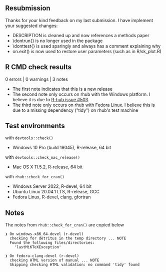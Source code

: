## Resubmission

Thanks for your kind feedback on my last submission. I have implement your suggested changes:

* DESCRIPTION is cleaned up and now references a methods paper
* \dontrun{} is no longer used in the package
* \donttest{} is used sparingly and always has a comment explaining why
* on.exit() is now used to restore user parameters (such as in R/sk_plot.R)


## R CMD check results

0 errors | 0 warnings | 3 notes

* The first note indicates that this is a new release
* The second note only occurs on rhub with the Windows platform. I believe it is due to [R-hub issue #503](https://github.com/r-hub/rhub/issues/503).
* The third note only occurs on rhub with Fedora Linux. I believe this is due to a missing dependency ("tidy") on rhub's test machine 

## Test environments

with `devtools::check()`

* Windows 10 Pro (build 19045), R-release, 64 bit

with `devtools::check_mac_release()`

* Mac OS X 11.5.2, R-release, 64 bit

with `rhub::check_for_cran()`

* Windows Server 2022, R-devel, 64 bit
* Ubuntu Linux 20.04.1 LTS, R-release, GCC
* Fedora Linux, R-devel, clang, gfortran

## Notes

The notes from `rhub::check_for_cran()` are copied below

```
❯ On windows-x86_64-devel (r-devel)
  checking for detritus in the temp directory ... NOTE
  Found the following files/directories:
    'lastMiKTeXException'
```

```
❯ On fedora-clang-devel (r-devel)
  checking HTML version of manual ... NOTE
  Skipping checking HTML validation: no command 'tidy' found
```

